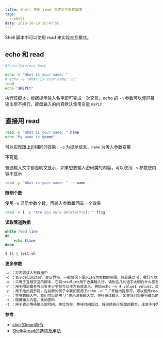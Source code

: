 ```yaml
---
title: Shell 使用 read 创建交互模式脚本
tags:
  - shell
date: 2018-10-28 10:47:58
---
```



Shell 脚本中可以使用 read 来实现交互模式。

<!-- more --><!-- toc -->

## echo 和 read

```bash
#!/usr/bin/env bash

echo -n "What is your name: "
# echo -e "What is your name: \c"
read
echo "$REPLY"
```

执行该脚本，根据提示输入名字即可完成一次交互，echo 的 `-n` 参数可以使屏幕输出后不换行，键盘输入的内容默认使用变量 `REPLY`

## 直接用 read

```bash
read -p "What is your name: " name
echo "My name is $name"
```

可以实现跟上边相同的效果，`-p` 为提示信息，`name` 为传入参数变量

**不可见**

普通输入文字都是明文显示，如果想要输入密码类的内容，可以使用 `-s` 参数使内容不显示

```bash
read -p "What is your name: " -s name
```

**限制个数**

使用 `-n` 显示参数个数，再输入参数跟回车一个效果

```bash
read -n 1 -p "Are you sure delete[Y|n]: " flag
```

**读取管道数据**

```bash
while read line
do
    echo $line
done
```

```bash
$ ll | test.sh
```

**更多参数**

```bash
-a ：将内容读入到数组中
-d ：表示delimiter，即定界符，一般情况下是以IFS为参数的间隔，但是通过-d，我们可以定义一直读到出现执行的字符位置。例如read –d madfds value，读到有m的字符的时候就不在继续向后读，例如输入为 hello m，有效值为“hello”，请注意m前面的空格等会被删除。这种方式可以输入多个字符串，例如定义“.”作为结符号等等。
-e ：只用于互相交互的脚本，它将readline用于收集输入行。读到这几句话不太明白什么意思，先跳过。
-n ：用于限定最多可以有多少字符可以作为有效读入。例如echo –n 4 value1 value2，如果我们试图输入12 34，则只有前面有效的12 3，作为输入，实际上在你输入第4个字符‘3’后，就自动结束输入。这里结果是value为12，value2为3。
-p ：用于给出提示符，在前面的例子中我们使用了echo –n “…“来给出提示符，可以使用read –p ‘… my promt?’value的方式只需一个语句来表示。
-r ：在参数输入中，我们可以使用’/’表示没有输入完，换行继续输入，如果我们需要行最后的’/’作为有效的字符，可以通过-r来进行。此外在输入字符中，我们希望/n这类特殊字符生效，也应采用-r选项。
-s ：隐藏输入内容，比如密码
-t ：用于表示等待输入的时间，单位为秒，等待时间超过，将继续执行后面的脚本，注意不作为null输入，参数将保留原有的值
```

**参考**

- [shell的read命令](http://gohom.win/2015/08/20/shell-read/)
- [Shell中read的选项及用法](https://www.cnblogs.com/nwf5d/archive/2011/11/20/2255702.html)
